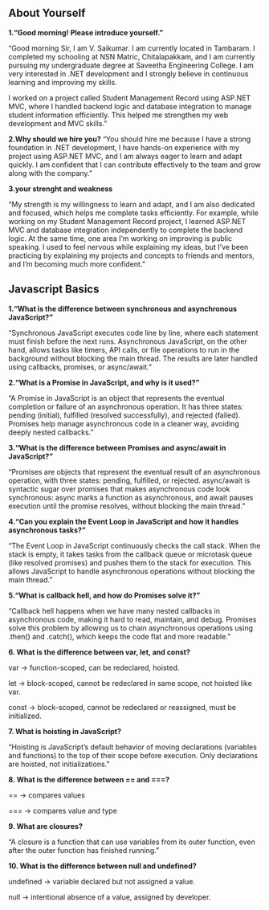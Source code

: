## About Yourself
<b>1.“Good morning! Please introduce yourself.”</b>

“Good morning Sir, I am V. Saikumar. I am currently located in Tambaram. I completed my schooling at NSN Matric, Chitalapakkam, and I am currently pursuing my undergraduate degree at Saveetha Engineering College. I am very interested in .NET development and I strongly believe in continuous learning and improving my skills.

I worked on a project called Student Management Record using ASP.NET MVC, where I handled backend logic and database integration to manage student information efficiently. This helped me strengthen my web development and MVC skills.”

<b>2.Why should we hire you?</b>
“You should hire me because I have a strong foundation in .NET development, I have hands-on experience with my project using ASP.NET MVC, and I am always eager to learn and adapt quickly. I am confident that I can contribute effectively to the team and grow along with the company.”

<b>3.your strenght and weakness</b>

“My strength is my willingness to learn and adapt, and I am also dedicated and focused, which helps me complete tasks efficiently. For example, while working on my Student Management Record project, I learned ASP.NET MVC and database integration independently to complete the backend logic.
At the same time, one area I’m working on improving is public speaking. I used to feel nervous while explaining my ideas, but I’ve been practicing by explaining my projects and concepts to friends and mentors, and I’m becoming much more confident.”


## Javascript Basics

<b>1.“What is the difference between synchronous and asynchronous JavaScript?”</b>

“Synchronous JavaScript executes code line by line, where each statement must finish before the next runs. Asynchronous JavaScript, on the other hand, allows tasks like timers, API calls, or file operations to run in the background without blocking the main thread. The results are later handled using callbacks, promises, or async/await.”

<b>2.“What is a Promise in JavaScript, and why is it used?”</b>

“A Promise in JavaScript is an object that represents the eventual completion or failure of an asynchronous operation. It has three states: pending (initial), fulfilled (resolved successfully), and rejected (failed). Promises help manage asynchronous code in a cleaner way, avoiding deeply nested callbacks.”

<b>3.“What is the difference between Promises and async/await in JavaScript?”</b>

“Promises are objects that represent the eventual result of an asynchronous operation, with three states: pending, fulfilled, or rejected. async/await is syntactic sugar over promises that makes asynchronous code look synchronous: async marks a function as asynchronous, and await pauses execution until the promise resolves, without blocking the main thread.”

<b>4.“Can you explain the Event Loop in JavaScript and how it handles asynchronous tasks?”</b>

“The Event Loop in JavaScript continuously checks the call stack. When the stack is empty, it takes tasks from the callback queue or microtask queue (like resolved promises) and pushes them to the stack for execution. This allows JavaScript to handle asynchronous operations without blocking the main thread.”

<b>5.“What is callback hell, and how do Promises solve it?”</b>

“Callback hell happens when we have many nested callbacks in asynchronous code, making it hard to read, maintain, and debug. Promises solve this problem by allowing us to chain asynchronous operations using .then() and .catch(), which keeps the code flat and more readable.”

<b>6. What is the difference between var, let, and const?</b>

var → function-scoped, can be redeclared, hoisted.

let → block-scoped, cannot be redeclared in same scope, not hoisted like var.

const → block-scoped, cannot be redeclared or reassigned, must be initialized.

<b>7. What is hoisting in JavaScript?</b>

“Hoisting is JavaScript’s default behavior of moving declarations (variables and functions) to the top of their scope before execution. Only declarations are hoisted, not initializations.”

<b>8. What is the difference between == and ===?</b>

== → compares values 

=== → compares value and type 

<b>9. What are closures?</b>

“A closure is a function that can use variables from its outer function, even after the outer function has finished running.”

<b>10. What is the difference between null and undefined?</b>

undefined → variable declared but not assigned a value.

null → intentional absence of a value, assigned by developer.
